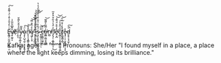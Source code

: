 
E̵̢̳̗̤̰̤͍̹̗̭̭̦̮̾͑̽̉̐̒̌̾̈́̍͌͒̀͘͠v̸̧̥͚̩̞̊͌͆͋̅̓̇ẹ̸͛ȑ̴͕̮͔̋̓̐̆̀̋̃̌͘y̷̧̪̞̱̲͎̠̩̺̰͚̙̞̐͊̅ò̴̧̨̨̺͉̰̠͕̥̝͙̮̗̭̈́͠n̵̨̨̛͎͉̭̳̜͉̳̜̰̞̎̊̐͝ͅę̸͖̗̩̞̱̊̊́̈̐̿͝͝ ̷̫̹̠̙̰̠̻̯̤̾̽̌̊̉͛̔̅͛̌͘̕͝͠͝ͅi̶͔̪̜͓̦̞̝̒̈́͂̓͛̌̅̏̽͛̔͜͝ș̴̡̨̥̥̟̦̖̮͇͎̻̱͕͙̈́͋̊̈͛͋͒͛͑̈́̇͋́̓̔ ̶̱̟̪̟̠̖̠̬̙̤̆̆̋͝ͅċ̶̘̞̲͈̠̮͍̇̊̕ͅo̶͚̻̣̻̫̝͈̫̼̓̿̃͛̆͌̅̕͘͝n̴̼̺̕n̴̡̨̡̛̠͔̲͍̹̼̝̣̣͆̓̈́̾̉͋͒̂̀̽̅͜ḙ̷̛͔̪̂̒̆͒̈́̄̃̉͝͝c̴̨̻͕̜̞̱͎͈̺̫͖̝͚̎̒̋̂̔̍͠t̸̢͚͍͇͕̪̠̽͛̍͗̐̈͗̋̚͝e̷̡̡̜͎̣̮͎̜̳̩͔͔͒ͅd̷̮̯̖̠̘̘̰̙͛͛̚͠

Kafka, age: ⁿᵒᵗ ᶠᵒᵘⁿᵈ
Pronouns: She/Her
"I found myself in a place, a place where the light keeps dimming, losing its brilliance."
<!---
Kafkanotfound/Kafkanotfound is a ✨ special ✨ repository because its `README.md` (this file) appears on your GitHub profile.
You can click the Preview link to take a look at your changes.
--->
